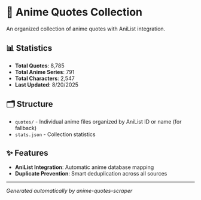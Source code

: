 # 🎌 Anime Quotes Collection

An organized collection of anime quotes with AniList integration.

## 📊 Statistics

- **Total Quotes**: 8,785
- **Total Anime Series**: 791
- **Total Characters**: 2,547
- **Last Updated**: 8/20/2025

## 🗂️ Structure

- `quotes/` - Individual anime files organized by AniList ID or name  (for fallback)
- `stats.json` - Collection statistics

## ✨ Features

- **AniList Integration**: Automatic anime database mapping
- **Duplicate Prevention**: Smart deduplication across all sources

---
*Generated automatically by anime-quotes-scraper*
